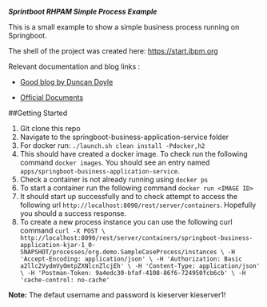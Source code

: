 ***Sprintboot RHPAM Simple Process Example***

This is a small example to show a simple business process running on Springboot. 

The shell of the project was created here: <https://start.jbpm.org>

Relevant documentation and blog links :
* [Good blog by Duncan Doyle](https://developers.redhat.com/blog/2018/11/01/spring-boot-enabled-business-process-automation-with-red-hat-process-automation-manager/)

* [Official Documents](https://access.redhat.com/documentation/en-us/red_hat_process_automation_manager/7.2/html-single/creating_red_hat_process_automation_manager_business_applications_with_spring_boot/index)


##Getting Started
1. Git clone this repo
1. Navigate to the springboot-business-application-service folder
1. For docker run: ```./launch.sh clean install -Pdocker,h2```
1. This should have created a docker image. To check run the following command ```docker images```. You should see an entry named ```apps/springboot-business-application-service```.
1. Check a container is not already running using ```docker ps```
1. To start a container run the following command ```docker run <IMAGE ID>```
1. It should start up successfully and to check attempt to access the following url ```http://localhost:8090/rest/server/containers```. Hopefully you should a success response.
1. To create a new process instance you can use the following curl command ```curl -X POST \
  http://localhost:8090/rest/server/containers/springboot-business-application-kjar-1_0-SNAPSHOT/processes/org.demo.SampleCaseProcess/instances \
  -H 'Accept-Encoding: application/json' \
  -H 'Authorization: Basic a2llc2VydmVyOmtpZXNlcnZlcjEh' \
  -H 'Content-Type: application/json' \
  -H 'Postman-Token: 9a4edc30-bfaf-4108-86f6-724950fcb6cb' \
  -H 'cache-control: no-cache' ```
  
  **Note:** The defaut username and password is kieserver kieserver1!
